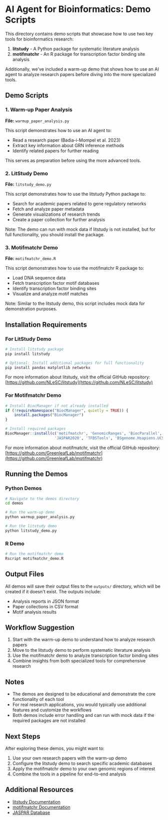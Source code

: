 # AI Agent for Bioinformatics: Demo Scripts

This directory contains demo scripts that showcase how to use two key tools for bioinformatics research:

1. **litstudy** - A Python package for systematic literature analysis
2. **motifmatchr** - An R package for transcription factor binding site analysis

Additionally, we've included a warm-up demo that shows how to use an AI agent to analyze research papers before diving into the more specialized tools.

## Demo Scripts

### 1. Warm-up Paper Analysis
**File:** `warmup_paper_analysis.py`

This script demonstrates how to use an AI agent to:
- Read a research paper (Badia-i-Mompel et al. 2023)
- Extract key information about GRN inference methods
- Identify related papers for further reading

This serves as preparation before using the more advanced tools.

### 2. LitStudy Demo
**File:** `litstudy_demo.py`

This script demonstrates how to use the litstudy Python package to:
- Search for academic papers related to gene regulatory networks
- Fetch and analyze paper metadata
- Generate visualizations of research trends
- Create a paper collection for further analysis

Note: The demo can run with mock data if litstudy is not installed, but for full functionality, you should install the package.

### 3. Motifmatchr Demo
**File:** `motifmatchr_demo.R`

This script demonstrates how to use the motifmatchr R package to:
- Load DNA sequence data
- Fetch transcription factor motif databases
- Identify transcription factor binding sites
- Visualize and analyze motif matches

Note: Similar to the litstudy demo, this script includes mock data for demonstration purposes.

## Installation Requirements

### For LitStudy Demo

```bash
# Install litstudy package
pip install litstudy

# Optional: Install additional packages for full functionality
pip install pandas matplotlib networkx
```

For more information about litstudy, visit the official GitHub repository:
[https://github.com/NLeSC/litstudy](https://github.com/NLeSC/litstudy)

### For Motifmatchr Demo

```r
# Install BiocManager if not already installed
if (!requireNamespace("BiocManager", quietly = TRUE)) {
    install.packages("BiocManager")
}

# Install required packages
BiocManager::install(c('motifmatchr', 'GenomicRanges', 'BiocParallel', 
                      'JASPAR2020', 'TFBSTools', 'BSgenome.Hsapiens.UCSC.hg38'))
```

For more information about motifmatchr, visit the official GitHub repository:
[https://github.com/GreenleafLab/motifmatchr](https://github.com/GreenleafLab/motifmatchr)

## Running the Demos

### Python Demos

```bash
# Navigate to the demos directory
cd demos

# Run the warm-up demo
python warmup_paper_analysis.py

# Run the litstudy demo
python litstudy_demo.py
```

### R Demo

```bash
# Run the motifmatchr demo
Rscript motifmatchr_demo.R
```

## Output Files

All demos will save their output files to the `outputs/` directory, which will be created if it doesn't exist. The outputs include:

- Analysis reports in JSON format
- Paper collections in CSV format
- Motif analysis results

## Workflow Suggestion

1. Start with the warm-up demo to understand how to analyze research papers
2. Move to the litstudy demo to perform systematic literature analysis
3. Use the motifmatchr demo to analyze transcription factor binding sites
4. Combine insights from both specialized tools for comprehensive research

## Notes

- The demos are designed to be educational and demonstrate the core functionality of each tool
- For real research applications, you would typically use additional features and customize the workflows
- Both demos include error handling and can run with mock data if the required packages are not installed

## Next Steps

After exploring these demos, you might want to:

1. Use your own research papers with the warm-up demo
2. Configure the litstudy demo to search specific academic databases
3. Apply the motifmatchr demo to your own genomic regions of interest
4. Combine the tools in a pipeline for end-to-end analysis

## Additional Resources

- [litstudy Documentation](https://github.com/NLeSC/litstudy/wiki)
- [motifmatchr Documentation](https://bioconductor.org/packages/release/bioc/html/motifmatchr.html)
- [JASPAR Database](http://jaspar.genereg.net/)